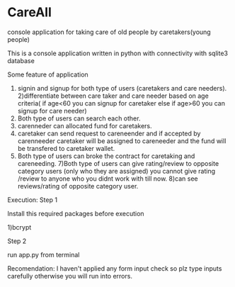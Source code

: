 # CareAll
console application for taking care of old people by caretakers(young people)

This is a console application written in python with connectivity with sqlite3 database

Some feature of application
1) signin and signup for both type of users (caretakers and care needers).
2)differentiate between care taker and care needer based on age criteria( if age<60 you can signup for caretaker else if age>60 you can signup for care needer)
3) Both type of users can search each other.
3) carenneder can allocated fund for caretakers.
4) caretaker can send request to careneender and if accepted by carenneeder caretaker will be assigned to careneeder and the fund will be transfered to caretaker wallet.
5) Both type of users can broke the contract for caretaking and careneeding.
7)Both type of users can give rating/review to opposite category users (only who they are assigned) you cannot give rating /review to anyone who you didnt work with till now.
8)can see reviews/rating of opposite category user.

Execution:
Step 1

Install this required packages before execution

1)bcrypt

Step 2

run app.py from terminal 


Recomendation:
I haven't applied any form input check so plz type inputs carefully otherwise you will run into errors.

